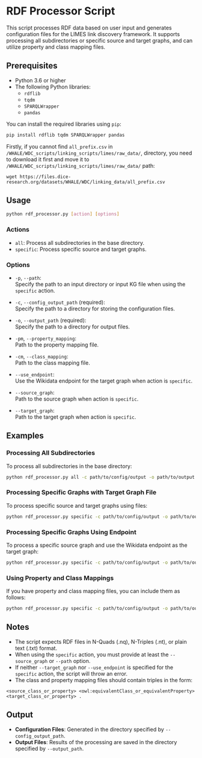 
# RDF Processor Script

This script processes RDF data based on user input and generates configuration files for the LIMES link discovery framework. It supports processing all subdirectories or specific source and target graphs, and can utilize property and class mapping files.

## Prerequisites

- Python 3.6 or higher
- The following Python libraries:
  - `rdflib`
  - `tqdm`
  - `SPARQLWrapper`
  - `pandas`

You can install the required libraries using `pip`:

```bash
pip install rdflib tqdm SPARQLWrapper pandas
```

Firstly, if you cannot find `all_prefix.csv` in `/WHALE/WDC_scripts/linking_scripts/limes/raw_data/`, directory, you need to download it first and move it to `/WHALE/WDC_scripts/linking_scripts/limes/raw_data/` path:

```
wget https://files.dice-research.org/datasets/WHALE/WDC/linking_data/all_prefix.csv
```

## Usage

```bash
python rdf_processor.py [action] [options]
```

### Actions

- `all`: Process all subdirectories in the base directory.
- `specific`: Process specific source and target graphs.

### Options

- `-p`, `--path`:  
  Specify the path to an input directory or input KG file when using the `specific` action.

- `-c`, `--config_output_path` (required):  
  Specify the path to a directory for storing the configuration files.

- `-o`, `--output_path` (required):  
  Specify the path to a directory for output files.

- `-pm`, `--property_mapping`:  
  Path to the property mapping file.

- `-cm`, `--class_mapping`:  
  Path to the class mapping file.

- `--use_endpoint`:  
  Use the Wikidata endpoint for the target graph when action is `specific`.

- `--source_graph`:  
  Path to the source graph when action is `specific`.

- `--target_graph`:  
  Path to the target graph when action is `specific`.

## Examples

### Processing All Subdirectories
To process all subdirectories in the base directory:

```bash
python rdf_processor.py all -c path/to/config/output -o path/to/output
```

### Processing Specific Graphs with Target Graph File
To process specific source and target graphs using files:

```bash
python rdf_processor.py specific -c path/to/config/output -o path/to/output --source_graph path/to/source_graph.nt --target_graph path/to/target_graph.nt
```

### Processing Specific Graphs Using Endpoint
To process a specific source graph and use the Wikidata endpoint as the target graph:

```bash
python rdf_processor.py specific -c path/to/config/output -o path/to/output --source_graph path/to/source_graph.nt --use_endpoint
```

### Using Property and Class Mappings
If you have property and class mapping files, you can include them as follows:

```bash
python rdf_processor.py specific -c path/to/config/output -o path/to/output --source_graph path/to/source_graph.nt --target_graph path/to/target_graph.nt -pm path/to/property_mapping.nt -cm path/to/class_mapping.nt
```

## Notes

- The script expects RDF files in N-Quads (.nq), N-Triples (.nt), or plain text (.txt) format.
- When using the `specific` action, you must provide at least the `--source_graph` or `--path` option.
- If neither `--target_graph` nor `--use_endpoint` is specified for the `specific` action, the script will throw an error.
- The class and property mapping files should contain triples in the form:

```turtle
<source_class_or_property> <owl:equivalentClass_or_equivalentProperty> <target_class_or_property> .
```

## Output

- **Configuration Files**: Generated in the directory specified by `--config_output_path`.
- **Output Files**: Results of the processing are saved in the directory specified by `--output_path`.
